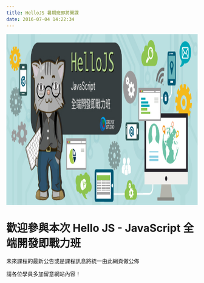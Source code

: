 ```yaml
---
title: HelloJS 暑期班即將開課
date: 2016-07-04 14:22:34
---
```


<img src="/images/hellojs.jpg" width = "750" height = "450" alt="Hello-JS" align=center />

# 歡迎參與本次 Hello JS - JavaScript 全端開發即戰力班

未來課程的最新公告或是課程訊息將統一由此網頁做公佈

請各位學員多加留意網站內容！
